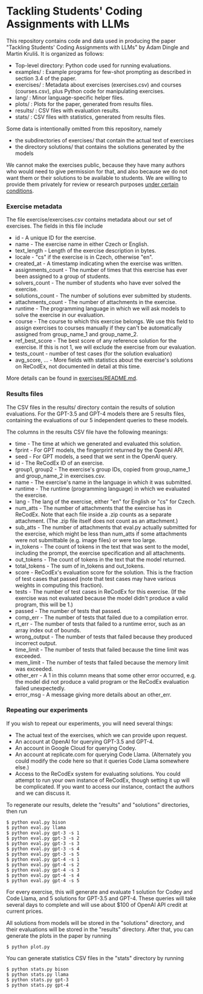 # Tackling Students' Coding Assignments with LLMs

This repository contains code and data used in producing the paper "Tackling Students' Coding Assignments with LLMs" by Adam Dingle and Martin Kruliš.  It is organized as follows:

* Top-level directory: Python code used for running evaluations.
* examples/ :  Example programs for few-shot prompting as described in section 3.4 of the paper.
* exercises/ : Metadata about exercises (exercises.csv) and courses (courses.csv), plus Python code for manipulating exercises.
* lang/ : Minor language-specific helper files.
* plots/ : Plots for the paper, generated from results files.
* results/ : CSV files with evaluation results.
* stats/ : CSV files with statistics, generated from results files.

Some data is intentionally omitted from this repository, namely

* the subdirectories of exercises/ that contain the actual text of exercises
* the directory solutions/ that contains the solutions generated by the models

We cannot make the exercises public, because they have many authors who would need to give permission for that, and also because we do not want them or their solutions to be available to students.  We are willing to provide them privately for review or research purposes [under certain conditions](tree/main/exercises).

### Exercise metadata

The file exercise/exercises.csv contains metadata about our set of exercises.  The fields in this file include

* id - A unique ID for the exercise.
* name - The exercise name in either Czech or English.
* text_length - Length of the exercise description in bytes.
* locale - "cs" if the exercise is in Czech, otherwise "en".
* created_at - A timestamp indicating when the exercise was written.
* assignments_count - The number of times that this exercise has ever been assigned to a group of students.
* solvers_count - The number of students who have ever solved the exercise.
* solutions_count - The number of solutions ever submitted by students.
* attachments_count - The number of attachments in the exercise.
* runtime - The programming language in which we will ask models to solve the exercise in our evaluation.
* course - The course to which this exercise belongs.  We use this field to assign exercises to courses manually if they can't be automatically assigned from group_name_1 and group_name_2.
* ref_best_score - The best score of any reference solution for the exercise.  If this is not 1, we will exclude the exercise from our evaluation.
* tests_count - number of test cases (for the solution evaluation)
* avg_score, ... - More fields with statistics about the exercise's solutions on ReCodEx, not documented in detail at this time.

More details can be found in [exercises/README.md](tree/main/exercises).

### Results files

The CSV files in the results/ directory contain the results of solution evaluations.  For the GPT-3.5 and GPT-4 models there are 5 results files, containing the evaluations of our 5 independent queries to these models.

The columns in the results CSV file have the following meanings:

* time - The time at which we generated and evaluated this solution.
* fprint - For GPT models, the fingerprint returned by the OpenAI API.
* seed - For GPT models, a seed that we sent in the OpenAI query.
* id - The ReCodEx ID of an exercise.
* group1, group2 - The exercise's group IDs, copied from group_name_1 and group_name_2 in exercises.csv.
* name - The exercise's name in the language in which it was submitted.
* runtime - The runtime (programming language) in which we evaluated the exercise.
* lang - The lang of the exercise, either "en" for English or "cs" for Czech.
* num_atts - The number of attachments that the exercise has in ReCodEx.  Note that each file inside a .zip counts as a separate attachment.  (The .zip file itself does not count as an attachment.)
* sub_atts - The number of attachments that eval.py actually submitted for the exercise, which might be less than num_atts if some attachments were not submittable (e.g. image files) or were too large.
* in_tokens - The count of tokens in the text that was sent to the model, including the prompt, the exercise specification and all attachments.
* out_tokens - The count of tokens in the text that the model returned.
* total_tokens - The sum of in_tokens and out_tokens.
* score - ReCodEx's evaluation score for the solution.  This is the fraction of test cases that passed (note that test cases may have various weights in computing this fraction).
* tests - The number of test cases in ReCodEx for this exercise.  (If the exercise was not evaluated because the model didn't produce a valid program, this will be 1.)
* passed - The number of tests that passed.
* comp_err - The number of tests that failed due to a compilation error.
* rt_err - The number of tests that failed to a runtime error, such as an array index out of bounds.
* wrong_output - The number of tests that failed because they produced incorrect output.
* time_limit - The number of tests that failed because the time limit was exceeded.
* mem_limit - The number of tests that failed because the memory limit was exceeded.
* other_err - A 1 in this column means that some other error occurred, e.g. the model did not produce a valid program or the ReCodEx evaluation failed unexpectedly.
* error_msg - A message giving more details about an other_err.


### Repeating our experiments

If you wish to repeat our experiments, you will need several things:

* The actual text of the exercises, which we can provide upon request.
* An account at OpenAI for querying GPT-3.5 and GPT-4.
* An account in Google Cloud for querying Codey.
* An account at replicate.com for querying Code Llama.  (Alternately you could modify the code here so that it queries Code Llama somewhere else.)
* Access to the ReCodEx system for evaluating solutions.  You could attempt to run your own instance of ReCodEx, though setting it up will be complicated.  If you want to access our instance, contact the authors and we can discuss it.

To regenerate our results, delete the "results" and "solutions" directories, then run

```
$ python eval.py bison
$ python eval.py llama
$ python eval.py gpt-3 -s 1
$ python eval.py gpt-3 -s 2
$ python eval.py gpt-3 -s 3
$ python eval.py gpt-3 -s 4
$ python eval.py gpt-3 -s 5
$ python eval.py gpt-4 -s 1
$ python eval.py gpt-4 -s 2
$ python eval.py gpt-4 -s 3
$ python eval.py gpt-4 -s 4
$ python eval.py gpt-4 -s 5
```

For every exercise, this will generate and evaluate 1 solution for Codey and Code Llama, and 5 solutions for GPT-3.5 and GPT-4.  These queries will take several days to complete and will use about $100 of OpenAI API credit at current prices.

All solutions from models will be stored in the "solutions" directory, and their evaluations will be stored in the "results" directory.  After that, you can generate the plots in the paper by running

```
$ python plot.py
```

You can generate statistics CSV files in the "stats" directory by running

```
$ python stats.py bison
$ python stats.py llama
$ python stats.py gpt-3
$ python stats.py gpt-4
```
